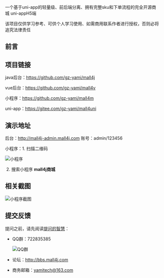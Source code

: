 一个基于uni-app的轻量级、前后端分离、拥有完整sku和下单流程的完全开源商城 uni-appH5端



该项目仅供学习参考、可供个人学习使用、如需商用联系作者进行授权，否则必将追究法律责任



## 前言




## 项目链接

java后台：https://github.com/gz-yami/mall4j

vue后台：https://github.com/gz-yami/mall4v

小程序：https://github.com/gz-yami/mall4m

uni-app：https://gitee.com/gz-yami/mall4uni



## 演示地址

后台：<http://mall4j-admin.mall4j.com>  账号：admin/123456

小程序：1. 扫描二维码

![小程序](https://gitee.com/gz-yami/mall4j/raw/master/screenshot/miniQrcode.jpg)

​		2. 搜索小程序 **mall4j商城** 



## 相关截图

![小程序截图](https://images.gitee.com/uploads/images/2019/0706/085234_4eb7509b_5094767.jpeg "小程序截图")



## 提交反馈

提问之前，请先阅读[提问的智慧](https://github.com/ryanhanwu/How-To-Ask-Questions-The-Smart-Way/blob/master/README-zh_CN.md)：

- QQ群：722835385

  ![QQ群](https://gitee.com/gz-yami/mall4j/raw/master/screenshot/qqGroup.png)

- 论坛：<http://bbs.mall4j.com>

- 商务邮箱：yamitech@163.com
